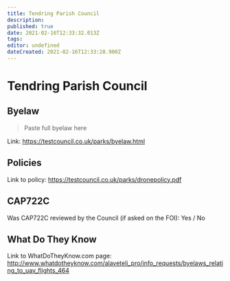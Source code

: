 ```yaml
---
title: Tendring Parish Council
description: 
published: true
date: 2021-02-16T12:33:32.013Z
tags: 
editor: undefined
dateCreated: 2021-02-16T12:33:28.900Z
---
```


# Tendring Parish Council


## Byelaw
> Paste full byelaw here

Link:
https://testcouncil.co.uk/parks/byelaw.html

## Policies
Link to policy:
https://testcouncil.co.uk/parks/dronepolicy.pdf

## CAP722C

Was CAP722C reviewed by the Council (if asked on the FOI): Yes / No

## What Do They Know

Link to WhatDoTheyKnow.com page:
http://www.whatdotheyknow.com/alaveteli_pro/info_requests/byelaws_relating_to_uav_flights_464

